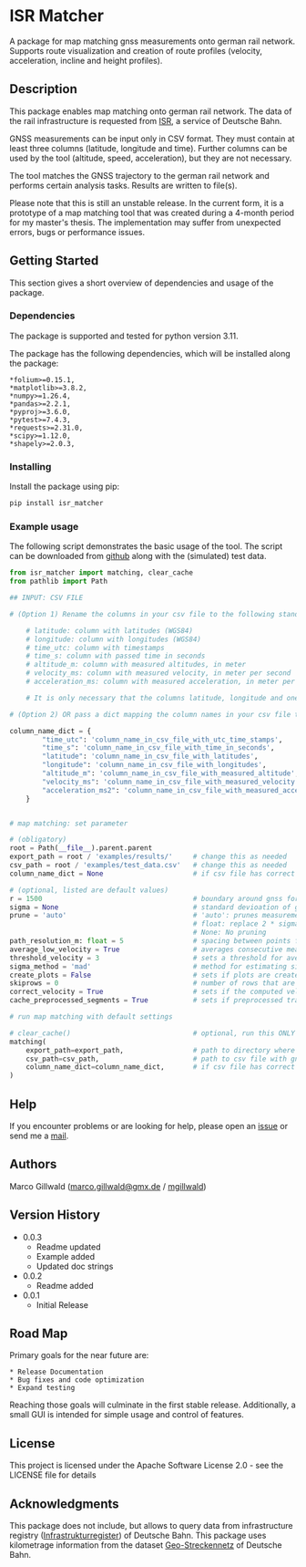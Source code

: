 # ISR Matcher

A package for map matching gnss measurements onto german rail network. Supports route visualization and creation of route profiles (velocity, acceleration, incline and height profiles).

## Description

This package enables map matching onto german rail network. The data of the rail infrastructure is requested from [ISR](https://geovdbn.deutschebahn.com/isr), a service of Deutsche Bahn. 

GNSS measurements can be input only in CSV format. They must contain at least three columns (latitude, longitude and time). Further columns can be used by the tool (altitude, speed, acceleration), but they are not necessary. 

The tool matches the GNSS trajectory to the german rail network and performs certain analysis tasks. Results are written to file(s).

Please note that this is still an unstable release. In the current form, it is a prototype of a map matching tool that was created during a 4-month period for my master's thesis. The implementation may suffer from unexpected errors, bugs or performance issues.

## Getting Started

This section gives a short overview of dependencies and usage of the package.

### Dependencies

The package is supported and tested for python version 3.11.

The package has the following dependencies, which will be installed along the package:

    *folium>=0.15.1,
    *matplotlib>=3.8.2,
    *numpy>=1.26.4,
    *pandas>=2.2.1,
    *pyproj>=3.6.0,
    *pytest>=7.4.3,
    *requests>=2.31.0,
    *scipy>=1.12.0,
    *shapely>=2.0.3,


### Installing

Install the package using pip:

```bash
pip install isr_matcher
```

### Example usage

The following script demonstrates the basic usage of the tool. The script can be downloaded from [github](https://github.com/mgillwald/isr_matcher/tree/main/examples) along with the (simulated) test data.

```python
from isr_matcher import matching, clear_cache
from pathlib import Path

## INPUT: CSV FILE

# (Option 1) Rename the columns in your csv file to the following standardized names:

    # latitude: column with latitudes (WGS84)
    # longitude: column with longitudes (WGS84)
    # time_utc: column with timestamps
    # time_s: column with passed time in seconds
    # altitude_m: column with measured altitudes, in meter
    # velocity_ms: column with measured velocity, in meter per second
    # acceleration_ms: column with measured acceleration, in meter per square second

    # It is only necessary that the columns latitude, longitude and one time column are included. The rest is optional.

# (Option 2) OR pass a dict mapping the column names in your csv file to these standardized column names

column_name_dict = {
        "time_utc": 'column_name_in_csv_file_with_utc_time_stamps',                # can be None (if time_s is given)
        "time_s": 'column_name_in_csv_file_with_time_in_seconds',                  # can be None (if time_utc is given)
        "latitude": 'column_name_in_csv_file_with_latitudes',                      # obligatory
        "longitude": 'column_name_in_csv_file_with_longitudes',                    # ogligatory
        "altitude_m": 'column_name_in_csv_file_with_measured_altitude',            # can be None (if not available)
        "velocity_ms": 'column_name_in_csv_file_with_measured_velocity',           # can be None (if not available)
        "acceleration_ms2": 'column_name_in_csv_file_with_measured_acceleration',  # can be None (if not available)
    }


# map matching: set parameter

# (obligatory)
root = Path(__file__).parent.parent          
export_path = root / 'examples/results/'     # change this as needed
csv_path = root / 'examples/test_data.csv'   # change this as needed
column_name_dict = None                      # if csv file has correct column names, else see options above

# (optional, listed are default values)
r = 1500                                     # boundary around gnss for querying rail infrastructure, in meter
sigma = None                                 # standard devioation of gnss error. If None, is estimated with 'sigma_method'
prune = 'auto'                               # 'auto': prunes measurements in 2 * sigma distance of each other. 
                                             # float: replace 2 * sigma by value in meter
                                             # None: No pruning
path_resolution_m: float = 5                 # spacing between points for the computed path of the train.
average_low_velocity = True                  # averages consecutive measurements with velocity smaller than 'threshold_velocity' (if measuremnts are available)
threshold_velocity = 3                       # sets a threshold for averaging low velocities, in meter per second
sigma_method = 'mad'                         # method for estimating sigma ('mad': conservative estimate, 'std': bold estimate)
create_plots = False                         # sets if plots are created and exported (velocity, acceleration, incline, height)
skiprows = 0                                 # number of rows that are skipped at start of csv file (with a header row, this should be set to 0.)
correct_velocity = True                      # sets if the computed velocity should be corrected for inclines
cache_preprocessed_segments = True           # sets if preprocessed track segments are written to cache for fast loading next time (i.e faster preprocessing)

# run map matching with default settings

# clear_cache()                              # optional, run this ONLY if you want to remove all preprocessed track files from cache
matching(
    export_path=export_path,                 # path to directory where results are written to
    csv_path=csv_path,                       # path to csv file with gnss measuremnts
    column_name_dict=column_name_dict,       # if csv file has correct column names, else see options above
)
```

## Help

If you encounter problems or are looking for help, please open an [issue](https://github.com/mgillwald/isr_matcher/issues) or send me a [mail](marco.gillwald@gmx.de).

## Authors

Marco Gillwald ([marco.gillwald@gmx.de](marco.gillwald@gmx.de) / [mgillwald](https://github.com/mgillwald))

## Version History

* 0.0.3
    * Readme updated
    * Example added
    * Updated doc strings
* 0.0.2
    * Readme added
* 0.0.1
    * Initial Release

## Road Map

Primary goals for the near future are:

    * Release Documentation
    * Bug fixes and code optimization
    * Expand testing

Reaching those goals will culminate in the first stable release. Additionally, a small GUI is intended for simple usage and control of features.


## License

This project is licensed under the Apache Software License 2.0 - see the LICENSE file for details

## Acknowledgments

This package does not include, but allows to query data from infrastructure registry ([Infrastrukturregister](https://geovdbn.deutschebahn.com/isr)) of Deutsche Bahn.
This package uses kilometrage information from the dataset [Geo-Streckennetz](https://data.deutschebahn.com/dataset/geo-strecke.html) of Deutsche Bahn.
